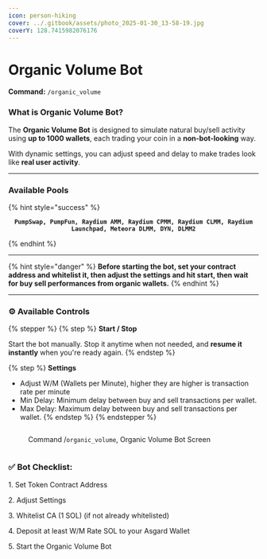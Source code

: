 ```yaml
---
icon: person-hiking
cover: ../.gitbook/assets/photo_2025-01-30_13-58-19.jpg
coverY: 128.7415982076176
---
```


# Organic Volume Bot

**Command:** `/organic_volume`

### What is Organic Volume Bot?

The **Organic Volume Bot** is designed to simulate natural buy/sell activity using **up to 1000 wallets**, each trading your coin in a **non-bot-looking** way.

With dynamic settings, you can adjust speed and delay to make trades look like **real user activity**.

***

### Available Pools

{% hint style="success" %}
<p align="center"><strong><code>PumpSwap, PumpFun, Raydium AMM, Raydium CPMM, Raydium CLMM, Raydium Launchpad, Meteora DLMM, DYN, DLMM2</code></strong></p>
{% endhint %}

***

{% hint style="danger" %}
**Before starting the bot, set your contract address and whitelist it, then adjust the settings and hit start, then wait for buy sell performances from organic wallets.**&#x20;
{% endhint %}

***

### ⚙️ Available Controls

{% stepper %}
{% step %}
**Start / Stop**

Start the bot manually. Stop it anytime when not needed, and **resume it instantly** when you're ready again.
{% endstep %}

{% step %}
**Settings**

* Adjust W/M (Wallets per Minute), higher they are higher is transaction rate per minute
* Min Delay: Minimum delay between buy and sell transactions per wallet.&#x20;
* Max Delay: Maximum delay between buy and sell transactions per wallet.&#x20;
{% endstep %}
{% endstepper %}

<div align="left" data-full-width="false"><figure><img src="../.gitbook/assets/Screenshot 2025-07-16 at 12.56.05 AM.png" alt=""><figcaption><p>Command /<code>organic_volume</code>, Organic Volume Bot Screen</p></figcaption></figure> <figure><img src="../.gitbook/assets/Screenshot 2025-07-16 at 12.53.44 AM.png" alt=""><figcaption></figcaption></figure></div>

### ✅ Bot Checklist:

1\. Set Token Contract Address &#x20;

2\. Adjust Settings &#x20;

3\. Whitelist CA (1 SOL) (if not already whitelisted) &#x20;

4\. Deposit at least W/M Rate SOL to your Asgard Wallet &#x20;

5\. Start the Organic Volume Bot



